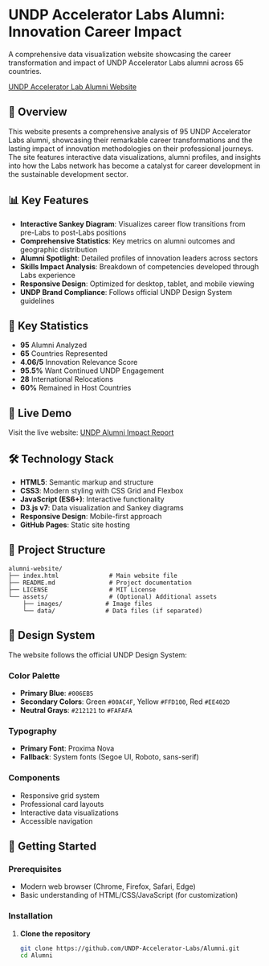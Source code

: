 # UNDP Accelerator Labs Alumni: Innovation Career Impact

A comprehensive data visualization website showcasing the career transformation and impact of UNDP Accelerator Labs alumni across 65 countries.

[UNDP Accelerator Lab Alumni Website](https://undp-accelerator-labs.github.io/Alumni/)

## 🌟 Overview

This website presents a comprehensive analysis of 95 UNDP Accelerator Labs alumni, showcasing their remarkable career transformations and the lasting impact of innovation methodologies on their professional journeys. The site features interactive data visualizations, alumni profiles, and insights into how the Labs network has become a catalyst for career development in the sustainable development sector.

## 📊 Key Features

- **Interactive Sankey Diagram**: Visualizes career flow transitions from pre-Labs to post-Labs positions
- **Comprehensive Statistics**: Key metrics on alumni outcomes and geographic distribution
- **Alumni Spotlight**: Detailed profiles of innovation leaders across sectors
- **Skills Impact Analysis**: Breakdown of competencies developed through Labs experience
- **Responsive Design**: Optimized for desktop, tablet, and mobile viewing
- **UNDP Brand Compliance**: Follows official UNDP Design System guidelines

## 🎯 Key Statistics

- **95** Alumni Analyzed
- **65** Countries Represented
- **4.06/5** Innovation Relevance Score
- **95.5%** Want Continued UNDP Engagement
- **28** International Relocations
- **60%** Remained in Host Countries

## 🚀 Live Demo

Visit the live website: [UNDP Alumni Impact Report]([https://undp-accelerator-labs.github.io/Alumni/](https://undp-accelerator-labs.github.io/Alumni/))

## 🛠️ Technology Stack

- **HTML5**: Semantic markup and structure
- **CSS3**: Modern styling with CSS Grid and Flexbox
- **JavaScript (ES6+)**: Interactive functionality
- **D3.js v7**: Data visualization and Sankey diagrams
- **Responsive Design**: Mobile-first approach
- **GitHub Pages**: Static site hosting

## 📁 Project Structure

```
alumni-website/
├── index.html              # Main website file
├── README.md               # Project documentation
├── LICENSE                 # MIT License
└── assets/                 # (Optional) Additional assets
    ├── images/            # Image files
    └── data/              # Data files (if separated)
```

## 🎨 Design System

The website follows the official UNDP Design System:

### Color Palette

- **Primary Blue**: `#006EB5`
- **Secondary Colors**: Green `#00AC4F`, Yellow `#FFD100`, Red `#EE402D`
- **Neutral Grays**: `#212121` to `#FAFAFA`

### Typography

- **Primary Font**: Proxima Nova
- **Fallback**: System fonts (Segoe UI, Roboto, sans-serif)

### Components

- Responsive grid system
- Professional card layouts
- Interactive data visualizations
- Accessible navigation

## 🚀 Getting Started

### Prerequisites

- Modern web browser (Chrome, Firefox, Safari, Edge)
- Basic understanding of HTML/CSS/JavaScript (for customization)

### Installation

1. **Clone the repository**
   ```bash
   git clone https://github.com/UNDP-Accelerator-Labs/Alumni.git
   cd Alumni
   ```

